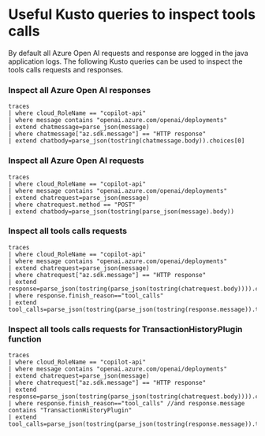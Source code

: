 # Useful Kusto queries to inspect tools calls
By default all Azure Open AI requests and response are logged in the java application logs.
The following Kusto queries can be used to inspect the tools calls requests and responses.


### Inspect all Azure Open AI responses
```kusto
traces
| where cloud_RoleName == "copilot-api"
| where message contains "openai.azure.com/openai/deployments"
| extend chatmessage=parse_json(message)
| where chatmessage["az.sdk.message"] == "HTTP response"
| extend chatbody=parse_json(tostring(chatmessage.body)).choices[0]
```
### Inspect all Azure Open AI requests
```kusto
traces 
| where cloud_RoleName == "copilot-api"
| where message contains "openai.azure.com/openai/deployments"
| extend chatrequest=parse_json(message)
| where chatrequest.method == "POST" 
| extend chatbody=parse_json(tostring(parse_json(message).body))
```

### Inspect all tools calls requests
```kusto
traces
| where cloud_RoleName == "copilot-api"
| where message contains "openai.azure.com/openai/deployments"
| extend chatrequest=parse_json(message)
| where chatrequest["az.sdk.message"] == "HTTP response"
| extend response=parse_json(tostring(parse_json(tostring(chatrequest.body)))).choices[0]
| where response.finish_reason=="tool_calls"
| extend tool_calls=parse_json(tostring(parse_json(tostring(response.message)).tool_calls))
```

### Inspect all tools calls requests for TransactionHistoryPlugin function
```kusto
traces 
| where cloud_RoleName == "copilot-api"
| where message contains "openai.azure.com/openai/deployments"
| extend chatrequest=parse_json(message)
| where chatrequest["az.sdk.message"] == "HTTP response" 
| extend response=parse_json(tostring(parse_json(tostring(chatrequest.body)))).choices[0]
| where response.finish_reason=="tool_calls" //and response.message contains "TransactionHistoryPlugin"
| extend tool_calls=parse_json(tostring(parse_json(tostring(response.message)).tool_calls))
```